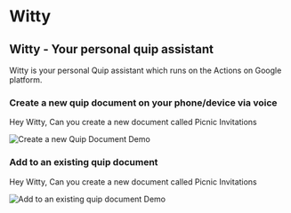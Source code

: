 # Witty

## Witty - Your personal quip assistant

Witty is your personal Quip assistant which runs on the Actions on Google platform.

### Create a new quip document on your phone/device via voice

Hey Witty, Can you create a new document called Picnic Invitations

![Create a new Quip Document Demo](https://github.com/shrej/witty/blob/master/assets/add-to-quip-document.gif?raw=true 'Create a new Quip Document Demo')

### Add to an existing quip document

Hey Witty, Can you create a new document called Picnic Invitations

![Add to an existing quip document Demo](https://github.com/shrej/witty/blob/master/assets/create-new-quip-document.gif?raw=true 'Add to an existing quip document Demo')
